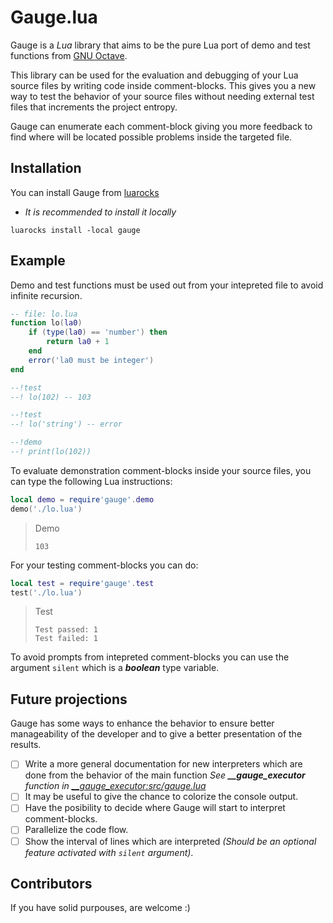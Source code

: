 # Gauge.lua

Gauge is a *Lua* library that aims to be the pure Lua port of demo and test functions from [GNU Octave](https://octave.org).

This library can be used for the evaluation and debugging of your Lua source files by writing code inside comment-blocks. This gives you a new way to test the behavior of your source files without needing external test files that increments the project entropy.

Gauge can enumerate each comment-block giving you more feedback to find where will be located possible problems inside the targeted file.

## Installation

You can install Gauge from [luarocks](https://luarocks.org/modules/roskosmosiv37/gauge)

* *It is recommended to install it locally*

```shell
luarocks install -local gauge
```


## Example

Demo and test functions must be used out from your intepreted file to avoid infinite recursion.

```lua
-- file: lo.lua
function lo(la0)
    if (type(la0) == 'number') then
        return la0 + 1
    end
    error('la0 must be integer')
end

--!test
--! lo(102) -- 103

--!test
--! lo('string') -- error

--!demo
--! print(lo(102))
```

To evaluate demonstration comment-blocks inside your source files, you can type the following Lua instructions:

```lua
local demo = require'gauge'.demo
demo('./lo.lua')
```

> Demo
> ~~~
> 103

For your testing comment-blocks you can do:

```lua
local test = require'gauge'.test
test('./lo.lua')
```

> Test
> ~~~
> Test passed: 1
> Test failed: 1

To avoid prompts from intepreted comment-blocks you can use the argument `silent` which is a ***boolean*** type variable.

## Future projections

Gauge has some ways to enhance the behavior to ensure better manageability of the developer and to give a better presentation of the results.

- [ ] Write a more general documentation for new interpreters which are done from the behavior of the main function *See **__gauge_executor** function in [__gauge_executor:src/gauge.lua](https://github.com/achengli/gauge/blob/main/src/gauge.lua#L73)*
- [ ] It may be useful to give the chance to colorize the console output.
- [ ] Have the posibility to decide where Gauge will start to interpret comment-blocks.
- [ ] Parallelize the code flow.
- [ ] Show the interval of lines which are interpreted *(Should be an optional feature activated with `silent` argument)*.

## Contributors

If you have solid purpouses, are welcome :)
